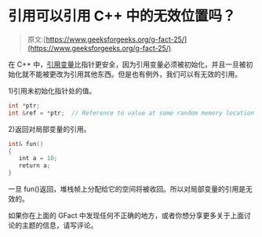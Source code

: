 # 引用可以引用 C++ 中的无效位置吗？

> 原文:[https://www.geeksforgeeks.org/g-fact-25/](https://www.geeksforgeeks.org/g-fact-25/)

在 C++ 中，[引用变量](http://en.wikipedia.org/wiki/Reference_%28C%2B%2B%29)比指针更安全，因为引用变量必须被初始化，并且一旦被初始化就不能被更改为引用其他东西。但是也有例外，我们可以有无效的引用。

1)引用未初始化指针处的值。

```cpp
int *ptr;
int &ref = *ptr;  // Reference to value at some random memory location
```

2)返回对局部变量的引用。

```cpp
int& fun()
{
   int a = 10;
   return a;
}
```

一旦 fun()返回，堆栈帧上分配给它的空间将被收回。所以对局部变量的引用是无效的。

如果你在上面的 GFact 中发现任何不正确的地方，或者你想分享更多关于上面讨论的主题的信息，请写评论。